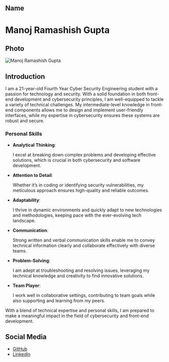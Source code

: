 ## Name
<H1>Manoj Ramashish Gupta</h1>

## Photo
![Manoj Ramashish Gupta](https://postimg.cc/y3CyV8Mn)


## Introduction

<P>I am a 21-year-old Fourth Year Cyber Security Engineering student with a passion for technology and security. With a solid foundation in both front-end development and cybersecurity principles, I am well-equipped to tackle a variety of technical challenges. My intermediate-level knowledge in front-end components allows me to design and implement user-friendly interfaces, while my expertise in cybersecurity ensures these systems are robust and secure.</P>

### Personal Skills

- **Analytical Thinking**: <p>I excel at breaking down complex problems and developing effective solutions, which is crucial in both cybersecurity and software development.</P>
  
- **Attention to Detail**:<P> Whether it’s in coding or identifying security vulnerabilities, my meticulous approach ensures high-quality and reliable outcomes.</P>

- **Adaptability**:<p> I thrive in dynamic environments and quickly adapt to new technologies and methodologies, keeping pace with the ever-evolving tech landscape.</p>

- **Communication**: <p>Strong written and verbal communication skills enable me to convey technical information clearly and collaborate effectively with diverse teams.</p>

- **Problem-Solving**: <p>I am adept at troubleshooting and resolving issues, leveraging my technical knowledge and creativity to find innovative solutions.</p>

- **Team Player**: </p>I work well in collaborative settings, contributing to team goals while also supporting and learning from my peers.</p>

<p>With a blend of technical expertise and personal skills, I am prepared to make a meaningful impact in the field of cybersecurity and front-end development.</P>

## Social Media
- [GitHub](https://github.com/Manojgupta103)
- [LinkedIn](https://www.linkedin.com/in/manoj-ramashish-gupta/)